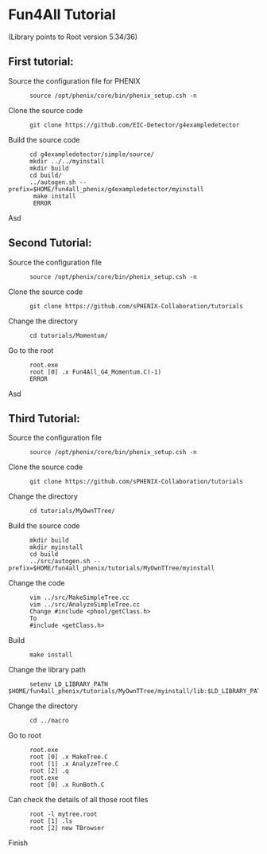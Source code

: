 # Fun4All Tutorial  
(Library points to Root version 5.34/36)
## First tutorial:
Source the configuration file for PHENIX  
```
      source /opt/phenix/core/bin/phenix_setup.csh -n  
```
Clone the source code  
```
      git clone https://github.com/EIC-Detector/g4exampledetector  
```
Build the source code  
```
      cd g4exampledetector/simple/source/  
      mkdir ../../myinstall  
      mkdir build  
      cd build/  
      ../autogen.sh --prefix=$HOME/fun4all_phenix/g4exampledetector/myinstall  
       make install   
       ERROR   
```       
Asd  

## Second Tutorial:  
Source the configuration file   
```
      source /opt/phenix/core/bin/phenix_setup.csh -n  
```      
Clone the source code  
```
      git clone https://github.com/sPHENIX-Collaboration/tutorials  
```      
Change the directory  
```
      cd tutorials/Momentum/  
```      
Go to the root  
```
      root.exe  
      root [0] .x Fun4All_G4_Momentum.C(-1)  
      ERROR  
```      
Asd

## Third Tutorial:  
Source the configuration file  
```
      source /opt/phenix/core/bin/phenix_setup.csh -n  
```      
Clone the source code  
```
      git clone https://github.com/sPHENIX-Collaboration/tutorials  
```      
Change the directory  
```
      cd tutorials/MyOwnTTree/   
```      
Build the source code   
```
      mkdir build  
      mkdir myinstall  
      cd build  
      ../src/autogen.sh --prefix=$HOME/fun4all_phenix/tutorials/MyOwnTTree/myinstall  
```
Change the code  
```
      vim ../src/MakeSimpleTree.cc  
      vim ../src/AnalyzeSimpleTree.cc  
      Change #include <phool/getClass.h>  
      To  
      #include <getClass.h> 
```      
Build  
```
      make install  
```      
Change the library path
```
      setenv LD_LIBRARY_PATH $HOME/fun4all_phenix/tutorials/MyOwnTTree/myinstall/lib:$LD_LIBRARY_PATH  
```      
Change the directory  
```
      cd ../macro  
```      
Go to root  
```
      root.exe  
      root [0] .x MakeTree.C  
      root [1] .x AnalyzeTree.C  
      root [2] .q  
      root.exe  
      root [0] .x RunBoth.C  
```
Can check the details of all those root files  
```
      root -l mytree.root  
      root [1] .ls  
      root [2] new TBrowser  
```
Finish  

